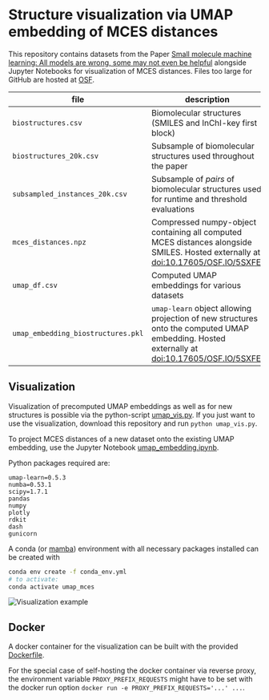 # Structure visualization via UMAP embedding of MCES distances

This repository contains datasets from the Paper [Small molecule machine learning: All models are
wrong, some may not even be helpful](https://doi) alongside Jupyter Notebooks for visualization of
MCES distances. Files too large for GitHub are hosted at
[OSF](https://doi.org/10.17605/OSF.IO/5SXFE).

| file                               | description                                                                                                                                                                          |
|------------------------------------|--------------------------------------------------------------------------------------------------------------------------------------------------------------------------------------|
| `biostructures.csv`                | Biomolecular structures (SMILES and InChI-key first block)                                                                                                                           |
| `biostructures_20k.csv`            | Subsample of biomolecular structures used throughout the paper                                                                                                                       |
| `subsampled_instances_20k.csv`     | Subsample of *pairs* of biomolecular structures used for runtime and threshold evaluations                                                                                           |
| `mces_distances.npz`               | Compressed numpy-object containing all computed MCES distances alongside SMILES. Hosted externally at [doi:10.17605/OSF.IO/5SXFE](https://doi.org/10.17605/OSF.IO/5SXFE).            |
| `umap_df.csv`                      | Computed UMAP embeddings for various datasets                                                                                                                                        |
| `umap_embedding_biostructures.pkl` | `umap-learn` object allowing projection of new structures onto the computed UMAP embedding. Hosted externally at [doi:10.17605/OSF.IO/5SXFE](https://doi.org/10.17605/OSF.IO/5SXFE). |

## Visualization

Visualization of precomputed UMAP embeddings as well as for new structures is possible via the
python-script [umap_vis.py](umap_vis.py). If you just want to use the visualization, download this
repository and run `python umap_vis.py`.

To project MCES distances of a new dataset onto the existing UMAP embedding, use the Jupyter
Notebook [umap_embedding.ipynb](umap_embedding.ipynb).

Python packages required are:
```
umap-learn=0.5.3
numba=0.53.1
scipy=1.7.1
pandas
numpy
plotly
rdkit
dash
gunicorn
```

A conda (or [mamba](https://github.com/mamba-org/mamba)) environment with all necessary packages
installed can be created with

```bash
conda env create -f conda_env.yml
# to activate:
conda activate umap_mces
```

![Visualization example](visualization_example.gif)

## Docker

A docker container for the visualization can be built with the provided [Dockerfile](Dockerfile).

For the special case of self-hosting the docker container via reverse proxy, the environment
variable `PROXY_PREFIX_REQUESTS` might have to be set with the docker run option `docker run -e
PROXY_PREFIX_REQUESTS='...' ...`.
